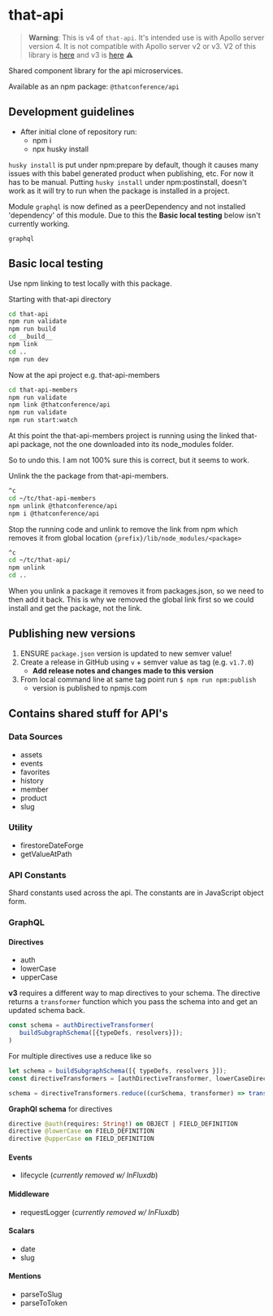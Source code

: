 # that-api

> **Warning**: This is v4 of `that-api`. It's intended use is with Apollo server version 4. It is not compatible with Apollo server v2 or v3. V2 of this library is [here](https://github.com/ThatConference/that-api/tree/v2) and v3 is [here](https://github.com/ThatConference/that-api/tree/v3) ⚠

Shared component library for the api microservices.

Available as an npm package: `@thatconference/api`

## Development guidelines

- After initial clone of repository run:
  - npm i
  - npx husky install

`husky install` is put under npm:prepare by default, though it causes many issues with this babel generated product when publishing, etc. For now it has to be manual. Putting `husky install` under npm:postinstall, doesn't work as it will try to run when the package is installed in a project.

Module `graphql` is now defined as a peerDependency and not installed 'dependency' of this module. Due to this the **Basic local testing** below isn't currently working. 

`graphql`

## Basic local testing

Use npm linking to test locally with this package.

Starting with that-api directory

```sh
cd that-api
npm run validate
npm run build
cd __build__
npm link
cd ..
npm run dev
```

Now at the api project e.g. that-api-members

```sh
cd that-api-members
npm run validate
npm link @thatconference/api
npm run validate
npm run start:watch
```

At this point the that-api-members project is running using the linked that-api package, not the one downloaded into its node_modules folder.

So to undo this. I am not 100% sure this is correct, but it seems to work.

Unlink the the package from that-api-members.

```sh
^c
cd ~/tc/that-api-members
npm unlink @thatconference/api
npm i @thatconference/api
```

Stop the running code and unlink to remove the link from npm which removes it from global location `{prefix}/lib/node_modules/<package>`

```sh
^c
cd ~/tc/that-api/
npm unlink
cd ..
```

When you unlink a package it removes it from packages.json, so we need to then add it back. This is why we removed the global link first so we could install and get the package, not the link.

## Publishing new versions

1. ENSURE `package.json` version is updated to new semver value!
1. Create a release in GitHub using `v` + semver value as tag (e.g. `v1.7.0`)
   - **Add release notes and changes made to this version**
1. From local command line at same tag point run `$ npm run npm:publish`
   - version is published to npmjs.com

## Contains shared stuff for API's

### Data Sources

- assets
- events
- favorites
- history
- member
- product
- slug

### Utility

- firestoreDateForge
- getValueAtPath

### API Constants

Shard constants used across the api. The constants are in JavaScript object form.

### GraphQL

#### Directives

- auth
- lowerCase
- upperCase

**v3** requires a different way to map directives to your schema. The directive returns a `transformer` function which you pass the schema into and get an updated schema back.

```js
const schema = authDirectiveTransformer(
   buildSubgraphSchema([{typeDefs, resolvers}]);
)
```

For multiple directives use a reduce like so

```js
let schema = buildSubgraphSchema([{ typeDefs, resolvers }]);
const directiveTransformers = [authDirectiveTransformer, lowerCaseDirectiveTransformer];

schema = directiveTransformers.reduce((curSchema, transformer) => transformer(schema), schema)
```

**GraphQl schema** for directives

```graphql
directive @auth(requires: String!) on OBJECT | FIELD_DEFINITION
directive @lowerCase on FIELD_DEFINITION
directive @upperCase on FIELD_DEFINITION
```

#### Events

- lifecycle (_currently removed w/ InFluxdb_)

#### Middleware

- requestLogger (_currently removed w/ InFluxdb_)

#### Scalars

- date
- slug

#### Mentions

- parseToSlug
- parseToToken
